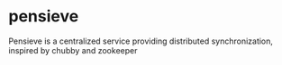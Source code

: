# pensieve
Pensieve is a centralized service providing distributed synchronization, inspired by chubby and zookeeper
